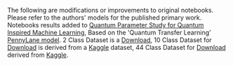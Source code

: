 The following are modifications or improvements to original notebooks. Please refer to the authors' models for the published primary work.
Notebooks results added to [Quantum Parameter Study for Quantum Inspired Machine Learning](https://www.chemicalqdevice.com/quantum-parameter-study-for-quantum-inspired-machine-learning), Based on the 'Quantum Transfer Learning' [PennyLane model](https://pennylane.ai/qml/demos/tutorial_quantum_transfer_learning).
2 Class Dataset is a [Download](https://download.pytorch.org/tutorial/hymenoptera_data.zip), 10 Class Dataset for [Download](https://drive.google.com/drive/folders/1MK__hxiWjkTD2b531vI393hMbK0e28gK?usp=drive_link) is derived from a [Kaggle](https://www.kaggle.com/datasets/fernando2rad/brain-tumor-mri-images-17-classes) dataset, 44 Class Dataset for [Download](https://drive.google.com/drive/folders/1sFsP3m1DUkdh2xV_4tviwJYekdLgaRax?usp=drive_link) derived from [Kaggle](https://www.kaggle.com/datasets/fernando2rad/brain-tumor-mri-images-44c?select=Germinoma+T2).
